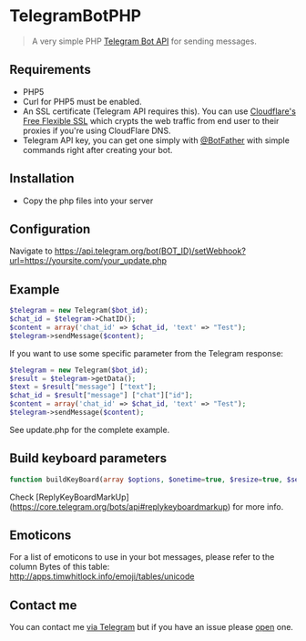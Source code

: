 # TelegramBotPHP
> A very simple PHP [Telegram Bot API](https://core.telegram.org/bots) for sending messages.

Requirements
---------

* PHP5
* Curl for PHP5 must be enabled.
* An SSL certificate (Telegram API requires this). You can use [Cloudflare's Free Flexible SSL](https://www.cloudflare.com/ssl) which crypts the web traffic from end user to their proxies if you're using CloudFlare DNS.
* Telegram API key, you can get one simply with [@BotFather](https://core.telegram.org/bots#botfather) with simple commands right after creating your bot.

Installation
---------

* Copy the php files into your server

Configuration
---------

Navigate to 
https://api.telegram.org/bot(BOT_ID)/setWebhook?url=https://yoursite.com/your_update.php

Example
---------

```php
$telegram = new Telegram($bot_id);
$chat_id = $telegram->ChatID();
$content = array('chat_id' => $chat_id, 'text' => "Test");
$telegram->sendMessage($content);
```

If you want to use some specific parameter from the Telegram response:
```php
$telegram = new Telegram($bot_id);
$result = $telegram->getData();
$text = $result["message"] ["text"];
$chat_id = $result["message"] ["chat"]["id"];
$content = array('chat_id' => $chat_id, 'text' => "Test");
$telegram->sendMessage($content);
```

See update.php for the complete example.

Build keyboard parameters
------------
```php
function buildKeyBoard(array $options, $onetime=true, $resize=true, $selective=true)
```
Check [ReplyKeyBoardMarkUp] (https://core.telegram.org/bots/api#replykeyboardmarkup) for more info.

Emoticons
------------
For a list of emoticons to use in your bot messages, please refer to the column Bytes of this table:
http://apps.timwhitlock.info/emoji/tables/unicode

Contact me
------------
You can contact me [via Telegram](https://telegram.me/ggrillo) but if you have an issue please [open](https://github.com/Eleirbag89/TelegramBotPHP/issues) one.
